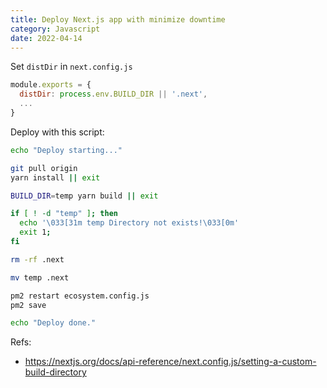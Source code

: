 ```yaml
---
title: Deploy Next.js app with minimize downtime
category: Javascript
date: 2022-04-14
---
```


Set `distDir` in `next.config.js`

```js
module.exports = {
  distDir: process.env.BUILD_DIR || '.next',
  ...
}
```

Deploy with this script:

```sh
echo "Deploy starting..."

git pull origin
yarn install || exit

BUILD_DIR=temp yarn build || exit

if [ ! -d "temp" ]; then
  echo '\033[31m temp Directory not exists!\033[0m'
  exit 1;
fi

rm -rf .next

mv temp .next

pm2 restart ecosystem.config.js
pm2 save

echo "Deploy done."
```

Refs:

- https://nextjs.org/docs/api-reference/next.config.js/setting-a-custom-build-directory
